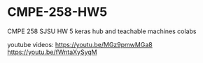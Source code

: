 # CMPE-258-HW5
CMPE 258 SJSU HW 5 keras hub and teachable machines colabs

youtube videos: https://youtu.be/MGz9pmwMGa8 https://youtu.be/fWntaXySyqM

